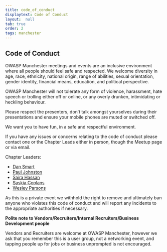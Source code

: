```yaml
---
title: code_of_conduct
displaytext: Code of Conduct
layout:  null
tab: true
order: 2
tags: manchester
---
```


## Code of Conduct

OWASP Manchester meetings and events are an inclusive environment where
all people should feel safe and respected. We welcome diversity in age,
race, ethnicity, national origin, range of abilities, sexual
orientation, gender identity, financial means, education, and political
perspective.

OWASP Manchester will not tolerate any form of violence, harassment,
hate speech or trolling either off or online, or any overly drunken,
intimidating or heckling behaviour.

Please respect the presenters, don’t talk amongst yourselves during
their presentations and ensure your mobile phones are muted or switched
off.

We want you to have fun, in a safe and respectful environment.

If you have any issues or concerns relating to the code of conduct
please contact one or the Chapter Leads either in person, though the
Meetup page or via email.

Chapter Leaders:

* [Dan Smart](mailto:daniel.smart@owasp.org)
* [Paul Johnston](mailto:paul.johnston@owasp.org)
* [Saira Hassan](mailto:saira.hassan@owasp.org)
* [Saskia Coplans](mailto:saskia.coplans@owasp.org)
* [Wesley Parsons](mailto:wesley.parsons@owasp.org)

As this is a private event we withhold the right to remove and
ultimately ban anyone who violates this code of conduct and will report
any incidents to the appropriate authorities if necessary.

**Polite note to Vendors/Recruiters/Internal Recruiters/Business
Development people**

Vendors and Recruiters are welcome at OWASP Manchester, however we ask
that you remember this is a user group, not a networking event, and
tapping people up for jobs or business unprompted is not encouraged.
